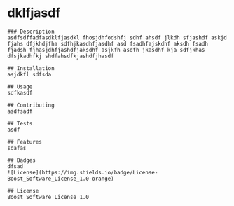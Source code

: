 # dklfjasdf
    
    
    ### Description
    asdfsdffadfasdklfjasdkl fhosjdhfodshfj sdhf ahsdf jlkdh sfjashdf askjd fjahs dfjkhdjfha sdfhjkasdhfjasdhf asd fsadhfajskdhf aksdh fsadh fjadsh fjhasjdhfjashdfjaksdhf asjkfh asdfh jkasdhf kja sdfjkhas dfsjkadhfkj shdfahsdfkjashdfjhasdf

    ## Installation
    asjdkfl sdfsda

    ## Usage
    sdfkasdf

    ## Contributing
    asdfsadf

    ## Tests
    asdf

    ## Features
    sdafas

    ## Badges
    dfsad
    ![License](https://img.shields.io/badge/License-Boost_Software_License_1.0-orange)

    ## License
    Boost Software License 1.0
    